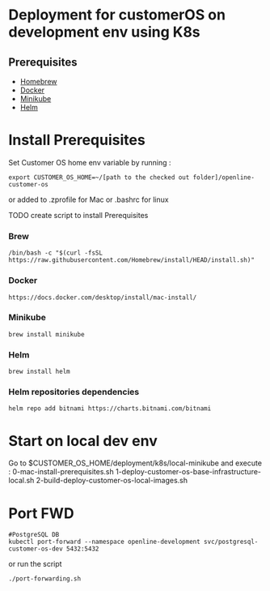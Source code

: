 # Deployment for customerOS on development env using K8s

## Prerequisites
- [Homebrew](https://brew.sh/)
- [Docker](https://www.docker.com/)
- [Minikube](https://minikube.sigs.k8s.io/docs/start/)
- [Helm](https://helm.sh/)

# Install Prerequisites 

Set Customer OS home env variable by running :
```
export CUSTOMER_OS_HOME=~/[path to the checked out folder]/openline-customer-os
```
or added to .zprofile for Mac or .bashrc for linux


TODO create script to install Prerequisites

### Brew
```
/bin/bash -c "$(curl -fsSL https://raw.githubusercontent.com/Homebrew/install/HEAD/install.sh)"
```

### Docker
```
https://docs.docker.com/desktop/install/mac-install/
```

### Minikube 

```
brew install minikube
```

### Helm
```
brew install helm
```

### Helm repositories dependencies  
```
helm repo add bitnami https://charts.bitnami.com/bitnami
```


# Start on local dev env
Go to $CUSTOMER_OS_HOME/deployment/k8s/local-minikube
and execute :
0-mac-install-prerequisites.sh
1-deploy-customer-os-base-infrastructure-local.sh
2-build-deploy-customer-os-local-images.sh

# Port FWD
```
#PostgreSQL DB
kubectl port-forward --namespace openline-development svc/postgresql-customer-os-dev 5432:5432
```

or run the script
```
./port-forwarding.sh
```


